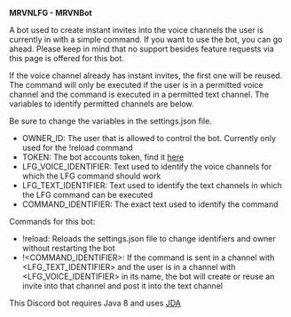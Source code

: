**MRVNLFG - MRVNBot**

A bot used to create instant invites into the voice channels the user is currently in with a simple command.
If you want to use the bot, you can go ahead. Please keep in mind that no support besides feature requests via this page is offered for this bot.

If the voice channel already has instant invites, the first one will be reused. The command will only be executed if the user is in a permitted voice channel and the command is executed in a permitted text channel. The variables to identify permitted channels are below.

Be sure to change the variables in the settings.json file.
 - OWNER_ID: The user that is allowed to control the bot. Currently only used for the !reload command
 - TOKEN: The bot accounts token, find it [here](https://discordapp.com/developers/applications/)
 - LFG_VOICE_IDENTIFIER: Text used to identify the voice channels for which the LFG command should work
 - LFG_TEXT_IDENTIFIER: Text used to identify the text channels in which the LFG command can be executed
 - COMMAND_IDENTIFIER: The exact text used to identify the command
 
Commands for this bot:
 - !reload: Reloads the settings.json file to change identifiers and owner without restarting the bot
 - !<COMMAND_IDENTIFIER>: If the command is sent in a channel with <LFG_TEXT_IDENTIFIER> and the user is in a channel with <LFG_VOICE_IDENTIFIER> in its name, the bot will create or reuse an invite into that channel and post it into the text channel

This Discord bot requires Java 8 and uses [JDA](https://github.com/DV8FromTheWorld/JDA)
